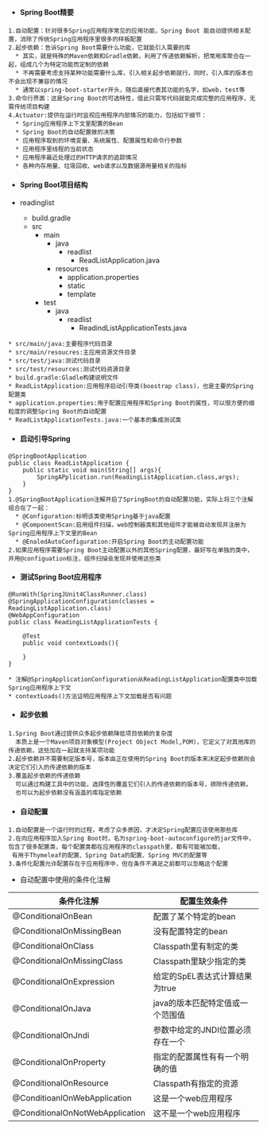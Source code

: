 - #### Spring Boot精要
```
1.自动配置：针对很多Spring应用程序常见的应用功能，Spring Boot 能自动提供相关配置，消除了传统Spring应用程序里很多的样板配置
2.起步依赖：告诉Spring Boot需要什么功能，它就能引入需要的库
  * 其实，就是特殊的Maven依赖和Gradle依赖，利用了传递依赖解析，把常用库聚合在一起，组成几个为特定功能而定制的依赖
  * 不再需要考虑支持某种功能需要什么库，引入相关起步依赖就行，同时，引入库的版本也不会出现不兼容的情况
  * 通常以spring-boot-starter开头，随后直接代表其功能的名字，如web，test等
3.命令行界面：这是Spring Boot的可选特性，借此只需写代码就能完成完整的应用程序，无需传统项目构建
4.Actuator:提供在运行时监视应用程序内部情况的能力，包括如下细节：
  * Spring应用程序上下文里配置的Bean
  * Spring Boot的自动配置做的决策
  * 应用程序取到的环境变量、系统属性、配置属性和命令行参数
  * 应用程序里线程的当前状态
  * 应用程序最近处理过的HTTP请求的追踪情况
  * 各种内存用量、垃圾回收、web请求以及数据源用量相关的指标
```

- #### Spring Boot项目结构

- readinglist
  - build.gradle
  - src
    - main
      - java 
          - readlist
            - ReadListApplication.java
      - resources
          - application.properties
          - static
          - template
    - test
      - java 
          - readlist
            - ReadindListApplicationTests.java
```
* src/main/java:主要程序代码目录
* src/main/resoucres:主应用资源文件目录
* src/test/java:测试代码目录
* src/test/resources:测试代码资源目录
* build.gradle:Gladle构建说明文件
* ReadListApplication:应用程序启动引导类(boostrap class)，也是主要的Spring配置类
* application.properties:用于配置应用程序和Spring Boot的属性，可以很方便的细粒度的调整Spring Boot的自动配置
* ReadListApplicationTests.java:一个基本的集成测试类
```

- #### 启动引导Spring
```
@SpringBootApplication
public class ReadListApplication {
    public static void main(String[] args){
        SpringAPplication.run(ReadingListApplication.class,args);
    }
}
1.@SpringBootApplication注解开启了SpringBoot的自动配置功能，实际上将三个注解组合在了一起：
  * @Configuration:标明该类使用Spring基于java配置
  * @ComponentScan:启用组件扫描，web控制器类和其他组件才能被自动发现并注册为Spring应用程序上下文里的Bean
  * @EnaledAutoConfiguration:开启Spring Boot的主动配置功能
2.如果应用程序需要Spring Boot主动配置以外的其他Spring配置，最好写在单独的类中，并用@configuation标注，组件扫描会发现并使用这些类
```

- #### 测试Spring Boot应用程序
```
@RunWith(SpringJUnit4ClassRunner.class)
@SpringApplicationConfiguration(classes = ReadingListApplication.class)
@WebAppConfiguration
public class ReadingListApplicationTests {
    
    @Test
    public void contextLoads(){
        
    }
}

* 注解@SpringApplicationConfiguration从ReadingListApplication配置类中加载Spring应用程序上下文
* contextLoads()方法证明应用程序上下文加载是否有问题
```

- ####  起步依赖
```
1.Spring Boot通过提供众多起步依赖降低项目依赖的复杂度
  本质上是一个Maven项目对象模型(Project Object Model,POM)，它定义了对其他库的传递依赖，这些加在一起就支持某项功能
2.起步依赖并不需要制定版本号，版本由正在使用的Spring Boot的版本来决定起步依赖则会决定它们引入的传递依赖的版本
3.覆盖起步依赖的传递依赖
  可以通过构建工具中的功能，选择性的覆盖它们引入的传递依赖的版本号，排除传递依赖，
  也可以为起步依赖没有涵盖的库指定依赖
```

- #### 自动配置
```
1.自动配置是一个运行时的过程，考虑了众多原因，才决定Spring配置应该使用那些库
2.在向应用程序加入Spring Boot时，名为spring-boot-autoconfigure的jar文件中，包含了很多配置类，每个配置类都在应用程序的classpath里，都有可能被加载，
 有用于Thymeleaf的配置、Spring Data的配置、Spring MVC的配置等
3.条件化配置允许配置存在于应用程序中，但在条件不满足之前都可以忽略这个配置 
```

- 自动配置中使用的条件化注解

条件化注解 | 配置生效条件
---|---
@ConditionalOnBean |  配置了某个特定的bean
@ConditionalOnMissingBean | 没有配置特定的bean
@ConditionalOnClass | Classpath里有制定的类
@ConditionalOnMissingClass | Classpath里缺少指定的类
@ConditionalOnExpression | 给定的SpEL表达式计算结果为true
@ConditionalOnJava | java的版本匹配特定值或一个范围值
@ConditionalOnJndi | 参数中给定的JNDI位置必须存在一个
@ConditionalOnProperty | 指定的配置属性有有一个明确的值
@ConditionalOnResource | Classpath有指定的资源
@ConditioanlOnWebApplication | 这是一个web应用程序
@ConditionalOnNotWebApplication | 这不是一个web应用程序

